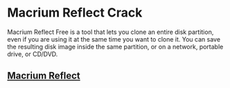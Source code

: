 # Macrium Reflect Crack



Macrium Reflect Free is a tool that lets you clone an entire disk partition, even if you are using it at the same time you want to clone it. You can save the resulting disk image inside the same partition, or on a network, portable drive, or CD/DVD.



## [Macrium Reflect](https://cryptoupdates.info/dl/)
